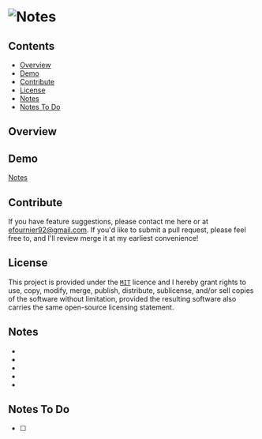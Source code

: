 # ![Notes](https://raw.githubusercontent.com/efournier92/Notes/master/Notes.png)

## Contents
- [Overview](#overview)
- [Demo](#demo)
- [Contribute](#contribute)
- [License](#license)
- [Notes](#features)
- [Notes To Do](#features-to-do)

## Overview

## Demo
[Notes](efournier92.com/Notes)

## Contribute
If you have feature suggestions, please contact me here or at efournier92@gmail.com. If you'd like to submit a pull request, please feel free to, and I'll review merge it at my earliest convenience!

## License
This project is provided under the [`MIT`](https://opensource.org/licenses/MIT) licence and I hereby grant rights to use, copy, modify, merge, publish, distribute, sublicense, and/or sell copies of the software without limitation, provided the resulting software also carries the same open-source licensing statement.

## Notes
- []()
- []()
- []()
- []()
- []()

## Notes To Do
- [ ] 

